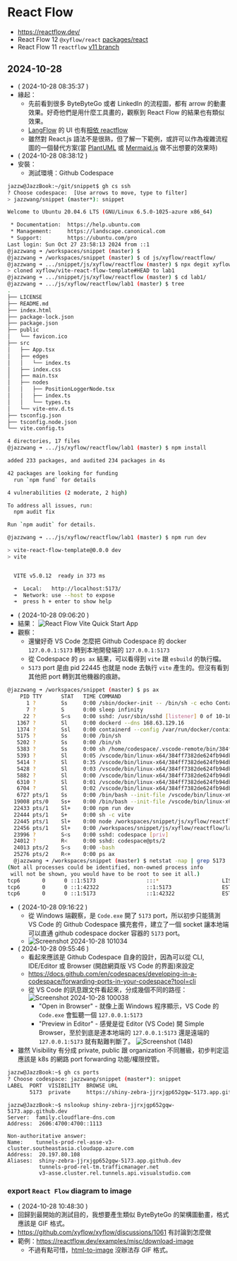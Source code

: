 # React Flow

- https://reactflow.dev/
- React Flow 12 `@xyflow/react` [packages/react](https://github.com/xyflow/xyflow/tree/main/packages/react)
- React Flow 11 `reactflow` [v11 branch](https://github.com/xyflow/xyflow/tree/v11)

## 2024-10-28

- ( 2024-10-28 08:35:37 )
- 緣起：
  - 先前看到很多 ByteByteGo 或者 LinkedIn 的流程圖，都有 arrow 的動畫效果。好奇他們是用什麼工具畫的，觀察到 React Flow 的結果也有類似效果。
  - [LangFlow](https://github.com/langflow-ai/langflow) 的 UI 也有[相依 reactflow](https://github.com/langflow-ai/langflow/network/dependencies?q=reactflow)
  - 雖然對 React.js 語法不是很熟，但了解一下範例，或許可以作為複雜流程圖的一個替代方案(當 [PlantUML](https://plantuml.com/) 或 [Mermaid.js](https://mermaid.js.org/) 做不出想要的效果時)
- ( 2024-10-28 08:38:12 )
- 安裝：
  - 測試環境：Github Codespace
```bash
jazzw@JazzBook:~/git/snippet$ gh cs ssh
? Choose codespace:  [Use arrows to move, type to filter]
> jazzwang/snippet (master*): snippet

Welcome to Ubuntu 20.04.6 LTS (GNU/Linux 6.5.0-1025-azure x86_64)

 * Documentation:  https://help.ubuntu.com
 * Management:     https://landscape.canonical.com
 * Support:        https://ubuntu.com/pro
Last login: Sun Oct 27 23:58:13 2024 from ::1
@jazzwang ➜ /workspaces/snippet (master) $
@jazzwang ➜ /workspaces/snippet (master) $ cd js/xyflow/reactflow/
@jazzwang ➜ .../snippet/js/xyflow/reactflow (master) $ npx degit xyflow/vite-react-flow-template lab1
> cloned xyflow/vite-react-flow-template#HEAD to lab1
@jazzwang ➜ .../snippet/js/xyflow/reactflow (master) $ cd lab1/
@jazzwang ➜ .../js/xyflow/reactflow/lab1 (master) $ tree
.
├── LICENSE
├── README.md
├── index.html
├── package-lock.json
├── package.json
├── public
│   └── favicon.ico
├── src
│   ├── App.tsx
│   ├── edges
│   │   └── index.ts
│   ├── index.css
│   ├── main.tsx
│   ├── nodes
│   │   ├── PositionLoggerNode.tsx
│   │   ├── index.ts
│   │   └── types.ts
│   └── vite-env.d.ts
├── tsconfig.json
├── tsconfig.node.json
└── vite.config.ts

4 directories, 17 files
@jazzwang ➜ .../js/xyflow/reactflow/lab1 (master) $ npm install

added 233 packages, and audited 234 packages in 4s

42 packages are looking for funding
  run `npm fund` for details

4 vulnerabilities (2 moderate, 2 high)

To address all issues, run:
  npm audit fix

Run `npm audit` for details.

@jazzwang ➜ .../js/xyflow/reactflow/lab1 (master) $ npm run dev

> vite-react-flow-template@0.0.0 dev
> vite


  VITE v5.0.12  ready in 373 ms

  ➜  Local:   http://localhost:5173/
  ➜  Network: use --host to expose
  ➜  press h + enter to show help
```
- ( 2024-10-28 09:06:20 )
- 結果：
![React Flow Vite Quick Start App](https://i.imgur.com/lVH8Cdx.png)
- 觀察：
  - 還蠻好奇 VS Code 怎麼把 Github Codespace 的 docker `127.0.0.1:5173` 轉到本地開發端的 `127.0.0.1:5173`
  - 從 Codespace 的 `ps ax` 結果，可以看得到 `vite` 跟 `esbuild` 的執行檔。
  - `5173` port 是由 pid 22445 也就是 node 去執行 `vite` 產生的。但沒有看到其他把 port 轉到其他機器的痕跡。
```bash
@jazzwang ➜ /workspaces/snippet (master) $ ps ax
    PID TTY      STAT   TIME COMMAND
      1 ?        Ss     0:00 /sbin/docker-init -- /bin/sh -c echo Container started trap "exit 0" 15 /usr/local/share/ssh-init.sh /usr/local/share/docker-in
      7 ?        S      0:00 sleep infinity
     22 ?        S<s    0:00 sshd: /usr/sbin/sshd [listener] 0 of 10-100 startups
   1367 ?        Sl     0:00 dockerd --dns 168.63.129.16
   1374 ?        Ssl    0:00 containerd --config /var/run/docker/containerd/containerd.toml
   5175 ?        Ss     0:00 /bin/sh
   5202 ?        Ss     0:00 /bin/sh
   5383 ?        Ss     0:00 sh /home/codespace/.vscode-remote/bin/384ff7382de624fb94dbaf6da11977bba1ecd427/bin/code-server --log trace --force-disable-user
   5393 ?        Sl     0:05 /vscode/bin/linux-x64/384ff7382de624fb94dbaf6da11977bba1ecd427/node /vscode/bin/linux-x64/384ff7382de624fb94dbaf6da11977bba1ecd
   5414 ?        Sl     0:35 /vscode/bin/linux-x64/384ff7382de624fb94dbaf6da11977bba1ecd427/node --dns-result-order=ipv4first /vscode/bin/linux-x64/384ff738
   5428 ?        Sl     0:03 /vscode/bin/linux-x64/384ff7382de624fb94dbaf6da11977bba1ecd427/node /vscode/bin/linux-x64/384ff7382de624fb94dbaf6da11977bba1ecd
   5882 ?        Sl     0:00 /vscode/bin/linux-x64/384ff7382de624fb94dbaf6da11977bba1ecd427/node /vscode/bin/linux-x64/384ff7382de624fb94dbaf6da11977bba1ecd
   6310 ?        Sl     0:01 /vscode/bin/linux-x64/384ff7382de624fb94dbaf6da11977bba1ecd427/node /vscode/bin/linux-x64/384ff7382de624fb94dbaf6da11977bba1ecd
   6704 ?        Sl     0:02 /vscode/bin/linux-x64/384ff7382de624fb94dbaf6da11977bba1ecd427/node /vscode/bin/linux-x64/384ff7382de624fb94dbaf6da11977bba1ecd
   6727 pts/1    Ss     0:00 /bin/bash --init-file /vscode/bin/linux-x64/384ff7382de624fb94dbaf6da11977bba1ecd427/out/vs/workbench/contrib/terminal/common/s
  19008 pts/0    Ss+    0:00 /bin/bash --init-file /vscode/bin/linux-x64/384ff7382de624fb94dbaf6da11977bba1ecd427/out/vs/workbench/contrib/terminal/common/s
  22433 pts/1    Sl+    0:00 npm run dev
  22444 pts/1    S+     0:00 sh -c vite
  22445 pts/1    Sl+    0:00 node /workspaces/snippet/js/xyflow/reactflow/lab1/node_modules/.bin/vite
  22456 pts/1    Sl+    0:00 /workspaces/snippet/js/xyflow/reactflow/lab1/node_modules/@esbuild/linux-x64/bin/esbuild --service=0.19.12 --ping
  23996 ?        S<s    0:00 sshd: codespace [priv]
  24012 ?        R<     0:00 sshd: codespace@pts/2
  24013 pts/2    S<s    0:00 -bash
  25276 pts/2    R<+    0:00 ps ax
  @jazzwang ➜ /workspaces/snippet (master) $ netstat -nap | grep 5173
(Not all processes could be identified, non-owned process info
 will not be shown, you would have to be root to see it all.)
tcp6       0      0 ::1:5173                :::*                    LISTEN      22445/node
tcp6       0      0 ::1:42322               ::1:5173                ESTABLISHED -
tcp6       0      0 ::1:5173                ::1:42322               ESTABLISHED 22445/node
```
- ( 2024-10-28 09:16:22 )
  - 從 Windows 端觀察，是 `Code.exe` 開了 `5173` port，所以初步只能猜測 VS Code 的 Github Codespace 擴充套件，建立了一個 socket 讓本地端可以直通 github codespace docker 容器的 `5173` port。
  - ![Screenshot 2024-10-28 101034](https://i.imgur.com/2cn5mSK.png)
- ( 2024-10-28 09:55:46 )
  - 看起來應該是 Github Codespace 自身的設計，因為可以從 CLI, IDE/Editor 或 Browser (開啟網頁版 VS Code 的界面)來設定
  - https://docs.github.com/en/codespaces/developing-in-a-codespace/forwarding-ports-in-your-codespace?tool=cli
  - 從 VS Code 的訊息跟文件看起來，分成幾個不同的路徑：
  ![Screenshot 2024-10-28 100038](https://i.imgur.com/sId26nc.png)
    - "Open in Browser" - 就像上面 Windows 程序顯示，VS Code 的 `Code.exe` 會監聽一個 `127.0.0.1:5173`
    - "Preview in Editor" - 感覺是從 Editor (VS Code) 開 Simple Browser，至於到底是連本地端的 `127.0.0.1:5173` 還是遠端的 `127.0.0.1:5173` 就有點難判斷了。
  ![Screenshot (148)](https://i.imgur.com/y2YTwCb.png)
- 雖然 Visibility 有分成 private, public 跟 organization 不同層級，初步判定這應該是 k8s 的網路 port forwarding 功能/權限控管。
```bash
jazzw@JazzBook:~$ gh cs ports
? Choose codespace: jazzwang/snippet (master*): snippet
LABEL  PORT  VISIBILITY  BROWSE URL
       5173  private     https://shiny-zebra-jjrxjgp652gqw-5173.app.github.dev
```
```
jazzw@JazzBook:~$ nslookup shiny-zebra-jjrxjgp652gqw-5173.app.github.dev
Server:  family.cloudflare-dns.com
Address:  2606:4700:4700::1113

Non-authoritative answer:
Name:    tunnels-prod-rel-asse-v3-cluster.southeastasia.cloudapp.azure.com
Address:  20.197.80.108
Aliases:  shiny-zebra-jjrxjgp652gqw-5173.app.github.dev
          tunnels-prod-rel-tm.trafficmanager.net
          v3-asse.cluster.rel.tunnels.api.visualstudio.com
```

### export `React Flow` diagram to image

- ( 2024-10-28 10:48:30 )
- 回歸到最開始的測試目的，我想要產生類似 ByteByteGo 的架構圖動畫，格式應該是 GIF 格式。
- https://github.com/xyflow/xyflow/discussions/1061 有討論到怎麼做
- 範例：https://reactflow.dev/examples/misc/download-image
  - 不過有點可惜，[html-to-image](https://github.com/bubkoo/html-to-image) 沒辦法存 GIF 格式。